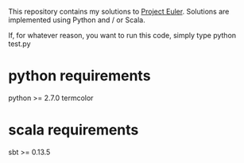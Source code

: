 This repository contains my solutions to [Project Euler](projecteuler.net). Solutions are implemented
using Python and / or Scala.


If, for whatever reason, you want to run this code, simply type
        python test.py


python requirements
====================
python >= 2.7.0
termcolor


scala requirements
==================
sbt >= 0.13.5

